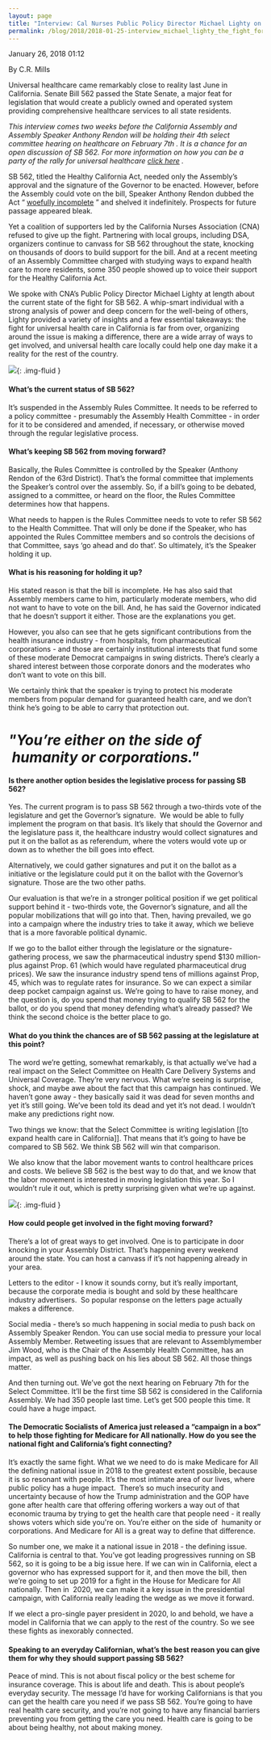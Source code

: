 ```yaml
---
layout: page
title: "Interview: Cal Nurses Public Policy Director Michael Lighty on the Fight for Universal Healthcare in California  - Democratic Socialists of America, Sacramento"
permalink: /blog/2018/2018-01-25-interview_michael_lighty_the_fight_for_universal_healthcare_in_california/
---
```

January 26, 2018 01:12

By C.R. Mills

Universal healthcare came remarkably close to reality last June in California. Senate Bill 562 passed the State Senate, a major feat for legislation that would create a publicly owned and operated system providing comprehensive healthcare services to all state residents.

*This interview comes two weeks before the California Assembly and Assembly Speaker Anthony Rendon will be holding their 4th select committee hearing on healthcare on February 7th . It is a chance for an open discussion of SB 562. For more information on how you can be a party of the rally for universal healthcare* [<em>click here</em>](https://actionnetwork.org/events/join-the-healthcare-for-all-rally-at-the-february-healthcare-hearing-in-sacramento?source=direct_link&) *.*

SB 562, titled the Healthy California Act, needed only the Assembly’s approval and the signature of the Governor to be enacted. However, before the Assembly could vote on the bill, Speaker Anthony Rendon dubbed the Act “ [<span style="font-weight: 400;">woefully incomplete</span>](http://beta.latimes.com/politics/la-pol-sac-single-payer-shelved-20170623-story.html) ” and shelved it indefinitely. Prospects for future passage appeared bleak.

Yet a coalition of supporters led by the California Nurses Association (CNA) refused to give up the fight. Partnering with local groups, including DSA, organizers continue to canvass for SB 562 throughout the state, knocking on thousands of doors to build support for the bill. And at a recent meeting of an Assembly Committee charged with studying ways to expand health care to more residents, some 350 people showed up to voice their support for the Healthy California Act.

We spoke with CNA’s Public Policy Director Michael Lighty at length about the current state of the fight for SB 562. A whip-smart individual with a strong analysis of power and deep concern for the well-being of others, Lighty provided a variety of insights and a few essential takeaways: the fight for universal health care in California is far from over, organizing around the issue is making a difference, there are a wide array of ways to get involved, and universal health care locally could help one day make it a reality for the rest of the country.

![](/assets/images/sacramentodsa_pages_186_attachments_original_1516928313_C46SDMhUEAIaQwz.jpg){: .img-fluid }

#### **What’s the current status of SB 562?**

It’s suspended in the Assembly Rules Committee. It needs to be referred to a policy committee - presumably the Assembly Health Committee - in order for it to be considered and amended, if necessary, or otherwise moved through the regular legislative process.

#### **What’s keeping SB 562 from moving forward?**

Basically, the Rules Committee is controlled by the Speaker (Anthony Rendon of the 63rd District). That’s the formal committee that implements the Speaker’s control over the assembly. So, if a bill’s going to be debated, assigned to a committee, or heard on the floor, the Rules Committee determines how that happens.

What needs to happen is the Rules Committee needs to vote to refer SB 562 to the Health Committee. That will only be done if the Speaker, who has appointed the Rules Committee members and so controls the decisions of that Committee, says ‘go ahead and do that’. So ultimately, it’s the Speaker holding it up.

#### **What is his reasoning for holding it up?**

His stated reason is that the bill is incomplete. He has also said that Assembly members came to him, particularly moderate members, who did not want to have to vote on the bill. And, he has said the Governor indicated that he doesn’t support it either. Those are the explanations you get.

However, you also can see that he gets significant contributions from the health insurance industry - from hospitals, from pharmaceutical corporations - and those are certainly institutional interests that fund some of these moderate Democrat campaigns in swing districts. There’s clearly a shared interest between those corporate donors and the moderates who don’t want to vote on this bill.

We certainly think that the speaker is trying to protect his moderate members from popular demand for guaranteed health care, and we don’t think he’s going to be able to carry that protection out.

# *"You’re either on the side of  humanity or corporations."*

#### **Is there another option besides the legislative process for passing SB 562?**

Yes. The current program is to pass SB 562 through a two-thirds vote of the legislature and get the Governor’s signature.  We would be able to fully implement the program on that basis. It’s likely that should the Governor and the legislature pass it, the healthcare industry would collect signatures and put it on the ballot as as referendum, where the voters would vote up or down as to whether the bill goes into effect.

Alternatively, we could gather signatures and put it on the ballot as a initiative or the legislature could put it on the ballot with the Governor’s signature. Those are the two other paths.

Our evaluation is that we’re in a stronger political position if we get political support behind it - two-thirds vote, the Governor’s signature, and all the popular mobilizations that will go into that. Then, having prevailed, we go into a campaign where the industry tries to take it away, which we believe that is a more favorable political dynamic.

If we go to the ballot either through the legislature or the signature-gathering process, we saw the pharmaceutical industry spend $130 million-plus against Prop. 61 (which would have regulated pharmaceutical drug prices). We saw the insurance industry spend tens of millions against Prop, 45, which was to regulate rates for insurance. So we can expect a similar deep pocket campaign against us. We’re going to have to raise money, and the question is, do you spend that money trying to qualify SB 562 for the ballot, or do you spend that money defending what’s already passed? We think the second choice is the better place to go.

#### **What do you think the chances are of SB 562 passing at the legislature at this point?**

The word we’re getting, somewhat remarkably, is that actually we’ve had a real impact on the Select Committee on Health Care Delivery Systems and Universal Coverage. They’re very nervous. What we’re seeing is surprise, shock, and maybe awe about the fact that this campaign has continued. We haven’t gone away - they basically said it was dead for seven months and yet it’s still going. We’ve been told its dead and yet it’s not dead. I wouldn’t make any predictions right now.

Two things we know: that the Select Committee is writing legislation [[to expand health care in California]]. That means that it’s going to have be compared to SB 562. We think SB 562 will win that comparison.

We also know that the labor movement wants to control healthcare prices and costs. We believe SB 562 is the best way to do that, and we know that the labor movement is interested in moving legislation this year. So I wouldn’t rule it out, which is pretty surprising given what we’re up against.

![](/assets/images/sacramentodsa_pages_186_attachments_original_1516928314_IMG_0886.JPG){: .img-fluid }

#### **How could people get involved in the fight moving forward?**

There’s a lot of great ways to get involved. One is to participate in door knocking in your Assembly District. That’s happening every weekend around the state. You can host a canvass if it’s not happening already in your area.

Letters to the editor - I know it sounds corny, but it’s really important, because the corporate media is bought and sold by these healthcare industry advertisers.  So popular response on the letters page actually makes a difference.

Social media - there’s so much happening in social media to push back on Assembly Speaker Rendon. You can use social media to pressure your local Assembly Member. Retweeting issues that are relevant to Assemblymember Jim Wood, who is the Chair of the Assembly Health Committee, has an impact, as well as pushing back on his lies about SB 562. All those things matter.

And then turning out. We’ve got the next hearing on February 7th for the Select Committee. It’ll be the first time SB 562 is considered in the California Assembly. We had 350 people last time. Let’s get 500 people this time. It could have a huge impact.

#### **The Democratic Socialists of America just released a “campaign in a box” to help those fighting for Medicare for All nationally. How do you see the national fight and California’s fight connecting?**

It’s exactly the same fight. What we we need to do is make Medicare for All the defining national issue in 2018 to the greatest extent possible, because it is so resonant with people. It’s the most intimate area of our lives, where public policy has a huge impact.  There’s so much insecurity and uncertainty because of how the Trump administration and the GOP have gone after health care that offering offering workers a way out of that economic trauma by trying to get the health care that people need - it really shows voters which side you're on. You’re either on the side of  humanity or corporations. And Medicare for All is a great way to define that difference.

So number one, we make it a national issue in 2018 - the defining issue. California is central to that. You’ve got leading progressives running on SB 562, so it is going to be a big issue here. If we can win in California, elect a governor who has expressed support for it, and then move the bill, then we’re going to set up 2019 for a fight in the House for Medicare for All nationally. Then in  2020, we can make it a key issue in the presidential campaign, with California really leading the wedge as we move it forward.

If we elect a pro-single payer president in 2020, lo and behold, we have a model in California that we can apply to the rest of the country. So we see these fights as inexorably connected.

#### **Speaking to an everyday Californian, what’s the best reason you can give them for why they should support passing SB 562?**

Peace of mind. This is not about fiscal policy or the best scheme for insurance coverage. This is about life and death. This is about people’s everyday security. The message I’d have for working Californians is that you can get the health care you need if we pass SB 562. You’re going to have real health care security, and you’re not going to have any financial barriers preventing you from getting the care you need. Health care is going to be about being healthy, not about making money.
